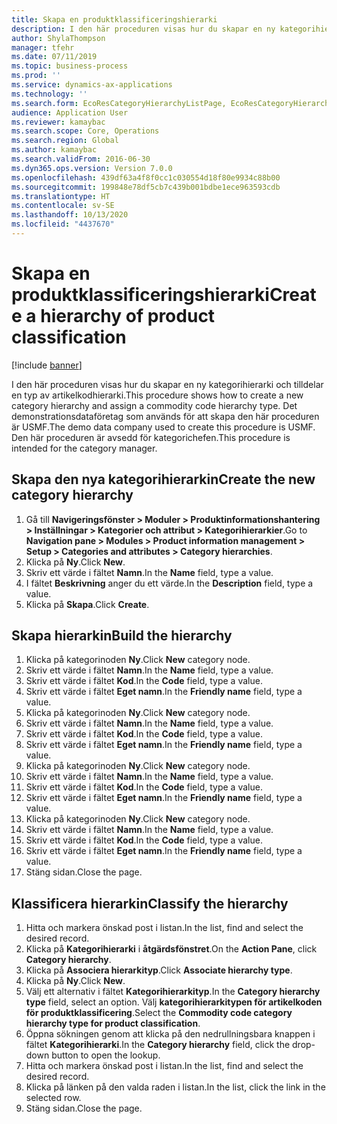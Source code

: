 ```yaml
---
title: Skapa en produktklassificeringshierarki
description: I den här proceduren visas hur du skapar en ny kategorihierarki och tilldelar en typ av artikelkodhierarki.
author: ShylaThompson
manager: tfehr
ms.date: 07/11/2019
ms.topic: business-process
ms.prod: ''
ms.service: dynamics-ax-applications
ms.technology: ''
ms.search.form: EcoResCategoryHierarchyListPage, EcoResCategoryHierarchyCreate, EcoResCategory, EcoResCategoryHierarchyRole, EcoResProductCategory, EcoResCategorySearchList, EcoResCategoryHierarchyFactbox, EcoResCategoryFriendlyName, EcoResCategoryAddProduct
audience: Application User
ms.reviewer: kamaybac
ms.search.scope: Core, Operations
ms.search.region: Global
ms.author: kamaybac
ms.search.validFrom: 2016-06-30
ms.dyn365.ops.version: Version 7.0.0
ms.openlocfilehash: 439df63a4f8f0cc1c030554d18f80e9934c88b00
ms.sourcegitcommit: 199848e78df5cb7c439b001bdbe1ece963593cdb
ms.translationtype: HT
ms.contentlocale: sv-SE
ms.lasthandoff: 10/13/2020
ms.locfileid: "4437670"
---
```

# <a name="create-a-hierarchy-of-product-classification"></a><span data-ttu-id="46917-103">Skapa en produktklassificeringshierarki</span><span class="sxs-lookup"><span data-stu-id="46917-103">Create a hierarchy of product classification</span></span>

[!include [banner](../../includes/banner.md)]

<span data-ttu-id="46917-104">I den här proceduren visas hur du skapar en ny kategorihierarki och tilldelar en typ av artikelkodhierarki.</span><span class="sxs-lookup"><span data-stu-id="46917-104">This procedure shows how to create a new category hierarchy and assign a commodity code hierarchy type.</span></span> <span data-ttu-id="46917-105">Det demonstrationsdataföretag som används för att skapa den här proceduren är USMF.</span><span class="sxs-lookup"><span data-stu-id="46917-105">The demo data company used to create this procedure is USMF.</span></span> <span data-ttu-id="46917-106">Den här proceduren är avsedd för kategorichefen.</span><span class="sxs-lookup"><span data-stu-id="46917-106">This procedure is intended for the category manager.</span></span>


## <a name="create-the-new-category-hierarchy"></a><span data-ttu-id="46917-107">Skapa den nya kategorihierarkin</span><span class="sxs-lookup"><span data-stu-id="46917-107">Create the new category hierarchy</span></span>
1. <span data-ttu-id="46917-108">Gå till **Navigeringsfönster > Moduler > Produktinformationshantering > Inställningar > Kategorier och attribut > Kategorihierarkier**.</span><span class="sxs-lookup"><span data-stu-id="46917-108">Go to **Navigation pane > Modules > Product information management > Setup > Categories and attributes > Category hierarchies**.</span></span>
2. <span data-ttu-id="46917-109">Klicka på **Ny**.</span><span class="sxs-lookup"><span data-stu-id="46917-109">Click **New**.</span></span>
3. <span data-ttu-id="46917-110">Skriv ett värde i fältet **Namn**.</span><span class="sxs-lookup"><span data-stu-id="46917-110">In the **Name** field, type a value.</span></span>
4. <span data-ttu-id="46917-111">I fältet **Beskrivning** anger du ett värde.</span><span class="sxs-lookup"><span data-stu-id="46917-111">In the **Description** field, type a value.</span></span>
5. <span data-ttu-id="46917-112">Klicka på **Skapa**.</span><span class="sxs-lookup"><span data-stu-id="46917-112">Click **Create**.</span></span>

## <a name="build-the-hierarchy"></a><span data-ttu-id="46917-113">Skapa hierarkin</span><span class="sxs-lookup"><span data-stu-id="46917-113">Build the hierarchy</span></span>
1. <span data-ttu-id="46917-114">Klicka på kategorinoden **Ny**.</span><span class="sxs-lookup"><span data-stu-id="46917-114">Click **New** category node.</span></span>
2. <span data-ttu-id="46917-115">Skriv ett värde i fältet **Namn**.</span><span class="sxs-lookup"><span data-stu-id="46917-115">In the **Name** field, type a value.</span></span>
3. <span data-ttu-id="46917-116">Skriv ett värde i fältet **Kod**.</span><span class="sxs-lookup"><span data-stu-id="46917-116">In the **Code** field, type a value.</span></span>
4. <span data-ttu-id="46917-117">Skriv ett värde i fältet **Eget namn**.</span><span class="sxs-lookup"><span data-stu-id="46917-117">In the **Friendly name** field, type a value.</span></span>
5. <span data-ttu-id="46917-118">Klicka på kategorinoden **Ny**.</span><span class="sxs-lookup"><span data-stu-id="46917-118">Click **New** category node.</span></span>
6. <span data-ttu-id="46917-119">Skriv ett värde i fältet **Namn**.</span><span class="sxs-lookup"><span data-stu-id="46917-119">In the **Name** field, type a value.</span></span>
7. <span data-ttu-id="46917-120">Skriv ett värde i fältet **Kod**.</span><span class="sxs-lookup"><span data-stu-id="46917-120">In the **Code** field, type a value.</span></span>
8. <span data-ttu-id="46917-121">Skriv ett värde i fältet **Eget namn**.</span><span class="sxs-lookup"><span data-stu-id="46917-121">In the **Friendly name** field, type a value.</span></span>
9. <span data-ttu-id="46917-122">Klicka på kategorinoden **Ny**.</span><span class="sxs-lookup"><span data-stu-id="46917-122">Click **New** category node.</span></span>
10. <span data-ttu-id="46917-123">Skriv ett värde i fältet **Namn**.</span><span class="sxs-lookup"><span data-stu-id="46917-123">In the **Name** field, type a value.</span></span>
11. <span data-ttu-id="46917-124">Skriv ett värde i fältet **Kod**.</span><span class="sxs-lookup"><span data-stu-id="46917-124">In the **Code** field, type a value.</span></span>
12. <span data-ttu-id="46917-125">Skriv ett värde i fältet **Eget namn**.</span><span class="sxs-lookup"><span data-stu-id="46917-125">In the **Friendly name** field, type a value.</span></span>
13. <span data-ttu-id="46917-126">Klicka på kategorinoden **Ny**.</span><span class="sxs-lookup"><span data-stu-id="46917-126">Click **New** category node.</span></span>
14. <span data-ttu-id="46917-127">Skriv ett värde i fältet **Namn**.</span><span class="sxs-lookup"><span data-stu-id="46917-127">In the **Name** field, type a value.</span></span>
15. <span data-ttu-id="46917-128">Skriv ett värde i fältet **Kod**.</span><span class="sxs-lookup"><span data-stu-id="46917-128">In the **Code** field, type a value.</span></span>
16. <span data-ttu-id="46917-129">Skriv ett värde i fältet **Eget namn**.</span><span class="sxs-lookup"><span data-stu-id="46917-129">In the **Friendly name** field, type a value.</span></span>
17. <span data-ttu-id="46917-130">Stäng sidan.</span><span class="sxs-lookup"><span data-stu-id="46917-130">Close the page.</span></span>

## <a name="classify-the-hierarchy"></a><span data-ttu-id="46917-131">Klassificera hierarkin</span><span class="sxs-lookup"><span data-stu-id="46917-131">Classify the hierarchy</span></span>
1. <span data-ttu-id="46917-132">Hitta och markera önskad post i listan.</span><span class="sxs-lookup"><span data-stu-id="46917-132">In the list, find and select the desired record.</span></span>
2. <span data-ttu-id="46917-133">Klicka på **Kategorihierarki** i **åtgärdsfönstret**.</span><span class="sxs-lookup"><span data-stu-id="46917-133">On the **Action Pane**, click **Category hierarchy**.</span></span>
3. <span data-ttu-id="46917-134">Klicka på **Associera hierarkityp**.</span><span class="sxs-lookup"><span data-stu-id="46917-134">Click **Associate hierarchy type**.</span></span>
4. <span data-ttu-id="46917-135">Klicka på **Ny**.</span><span class="sxs-lookup"><span data-stu-id="46917-135">Click **New**.</span></span>
5. <span data-ttu-id="46917-136">Välj ett alternativ i fältet **Kategorihierarkityp**.</span><span class="sxs-lookup"><span data-stu-id="46917-136">In the **Category hierarchy type** field, select an option.</span></span> <span data-ttu-id="46917-137">Välj **kategorihierarkitypen för artikelkoden för produktklassificering**.</span><span class="sxs-lookup"><span data-stu-id="46917-137">Select the **Commodity code category hierarchy type for product classification**.</span></span>  
6. <span data-ttu-id="46917-138">Öppna sökningen genom att klicka på den nedrullningsbara knappen i fältet **Kategorihierarki**.</span><span class="sxs-lookup"><span data-stu-id="46917-138">In the **Category hierarchy** field, click the drop-down button to open the lookup.</span></span>
7. <span data-ttu-id="46917-139">Hitta och markera önskad post i listan.</span><span class="sxs-lookup"><span data-stu-id="46917-139">In the list, find and select the desired record.</span></span>
8. <span data-ttu-id="46917-140">Klicka på länken på den valda raden i listan.</span><span class="sxs-lookup"><span data-stu-id="46917-140">In the list, click the link in the selected row.</span></span>
9. <span data-ttu-id="46917-141">Stäng sidan.</span><span class="sxs-lookup"><span data-stu-id="46917-141">Close the page.</span></span>

